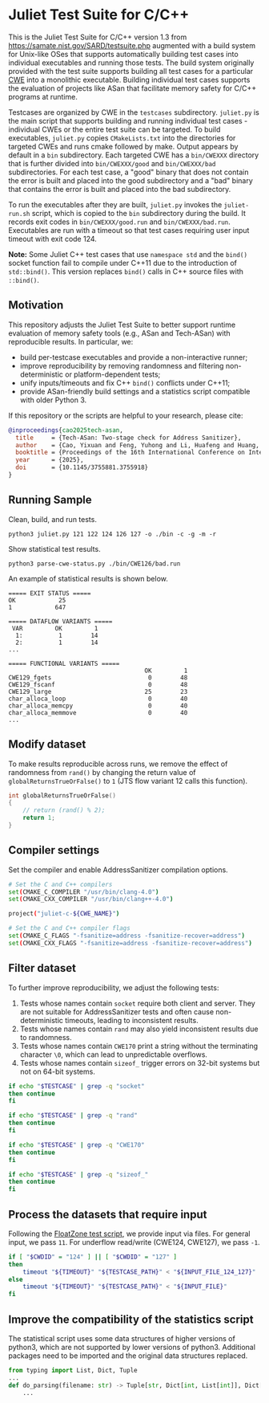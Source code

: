 # Juliet Test Suite for C/C++

This is the Juliet Test Suite for C/C++ version 1.3 from https://samate.nist.gov/SARD/testsuite.php augmented with a build system for Unix-like OSes that supports automatically building test cases into individual executables and running those tests. The build system originally provided with the test suite supports building all test cases for a particular [CWE](https://cwe.mitre.org/) into a monolithic executable. Building individual test cases supports the evaluation of projects like ASan that facilitate memory safety for C/C++ programs at runtime. 

Testcases are organized by CWE in the `testcases` subdirectory. `juliet.py` is the main script that supports building and running individual test cases - individual CWEs or the entire test suite can be targeted. To build executables, `juliet.py` copies `CMakeLists.txt` into the directories for targeted CWEs and runs cmake followed by make. Output appears by default in a `bin` subdirectory. Each targeted CWE has a `bin/CWEXXX` directory that is further divided into `bin/CWEXXX/good` and `bin/CWEXXX/bad` subdirectories. For each test case, a "good" binary that does not contain the error is built and placed into the good subdirectory and a "bad" binary that contains the error is built and placed into the bad subdirectory.

To run the executables after they are built, `juliet.py` invokes the `juliet-run.sh` script, which is copied to the `bin` subdirectory during the build. It records exit codes in `bin/CWEXXX/good.run` and `bin/CWEXXX/bad.run`. Executables are run with a timeout so that test cases requiring user input timeout with exit code 124.

**Note:** Some Juliet C++ test cases that use `namespace std` and the `bind()` socket function fail to compile under C++11 due to the introduction of `std::bind()`. This version replaces `bind()` calls in C++ source files with `::bind()`.

## Motivation

This repository adjusts the Juliet Test Suite to better support runtime evaluation of memory safety tools (e.g., ASan and Tech-ASan) with reproducible results. In particular, we:
- build per-testcase executables and provide a non-interactive runner;
- improve reproducibility by removing randomness and filtering non-deterministic or platform-dependent tests;
- unify inputs/timeouts and fix C++ `bind()` conflicts under C++11;
- provide ASan-friendly build settings and a statistics script compatible with older Python 3.

If this repository or the scripts are helpful to your research, please cite:

```bibtex
@inproceedings{cao2025tech-asan,
  title     = {Tech-ASan: Two-stage check for Address Sanitizer},
  author    = {Cao, Yixuan and Feng, Yuhong and Li, Huafeng and Huang, Chongyi and Jian, Fangcao and Li, Haoran and Wang, Xu},
  booktitle = {Proceedings of the 16th International Conference on Internetware},
  year      = {2025},
  doi       = {10.1145/3755881.3755918}
}
```

## Running Sample

Clean, build, and run tests.

``` shell
python3 juliet.py 121 122 124 126 127 -o ./bin -c -g -m -r
```

Show statistical test results.

``` shell
python3 parse-cwe-status.py ./bin/CWE126/bad.run
```

An example of statistical results is shown below.

``` shell
===== EXIT STATUS =====
OK            25
1            647

===== DATAFLOW VARIANTS =====
 VAR         OK         1
  1:          1        14
  2:          1        14
...

===== FUNCTIONAL VARIANTS =====
                                      OK         1
CWE129_fgets                           0        48
CWE129_fscanf                          0        48
CWE129_large                          25        23
char_alloca_loop                       0        40
char_alloca_memcpy                     0        40
char_alloca_memmove                    0        40
...
```

## Modify dataset

To make results reproducible across runs, we remove the effect of randomness from `rand()` by changing the return value of `globalReturnsTrueOrFalse()` to `1` (JTS flow variant 12 calls this function).

``` C
int globalReturnsTrueOrFalse() 
{
    // return (rand() % 2);
    return 1;
}
```

## Compiler settings

Set the compiler and enable AddressSanitizer compilation options.

``` bash
# Set the C and C++ compilers
set(CMAKE_C_COMPILER "/usr/bin/clang-4.0")
set(CMAKE_CXX_COMPILER "/usr/bin/clang++-4.0")

project("juliet-c-${CWE_NAME}")

# Set the C and C++ compiler flags
set(CMAKE_C_FLAGS "-fsanitize=address -fsanitize-recover=address")
set(CMAKE_CXX_FLAGS "-fsanitize=address -fsanitize-recover=address")
```

## Filter dataset

To further improve reproducibility, we adjust the following tests:
1. Tests whose names contain `socket` require both client and server. They are not suitable for AddressSanitizer tests and often cause non-deterministic timeouts, leading to inconsistent results.
2. Tests whose names contain `rand` may also yield inconsistent results due to randomness.
3. Tests whose names contain `CWE170` print a string without the terminating character `\0`, which can lead to unpredictable overflows.
4. Tests whose names contain `sizeof_` trigger errors on 32-bit systems but not on 64-bit systems.

``` bash
if echo "$TESTCASE" | grep -q "socket"
then continue
fi

if echo "$TESTCASE" | grep -q "rand"
then continue
fi

if echo "$TESTCASE" | grep -q "CWE170"
then continue
fi

if echo "$TESTCASE" | grep -q "sizeof_"
then continue
fi
```

## Process the datasets that require input

Following the [FloatZone test script](https://github.com/vusec/instrumentation-infra/blob/5bfbf68e0cfe46cf9600a0bcf4fa7a4a2fd80e48/infra/targets/juliet.py), we provide input via files. For general input, we pass `11`. For underflow read/write (CWE124, CWE127), we pass `-1`.

``` bash
if [ "$CWDID" = "124" ] || [ "$CWDID" = "127" ]
then
    timeout "${TIMEOUT}" "${TESTCASE_PATH}" < "${INPUT_FILE_124_127}"
else
    timeout "${TIMEOUT}" "${TESTCASE_PATH}" < "${INPUT_FILE}"
fi
```

## Improve the compatibility of the statistics script

The statistical script uses some data structures of higher versions of python3, which are not supported by lower versions of python3. Additional packages need to be imported and the original data structures replaced.

``` python
from typing import List, Dict, Tuple
...
def do_parsing(filename: str) -> Tuple[str, Dict[int, List[int]], Dict[str, Dict[int, int]]]:
    ...
```
